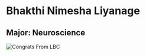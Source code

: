 # Bhakthi Nimesha Liyanage 

## Major: Neuroscience


<img class="markdownImage" src="./markdownAssetPath/Congrats-from-LBC.png" alt="Congrats From LBC"/>